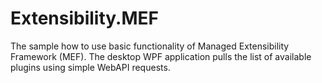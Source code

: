# Extensibility.MEF
The sample how to use basic functionality of Managed Extensibility Framework (MEF). The desktop WPF application pulls the list of available plugins using simple WebAPI requests.